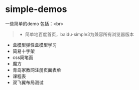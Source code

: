 # simple-demos
一些简单的demo
包括：\<br>
> * 简单地百度首页，baidu-simple3为兼容所有浏览器版本
  * 盒模型弹性盒模型学习
  * 简易十字架
  * css简笔画
  * 魔方
  * 青岛家教网注册页面表单
  * 课程表
  * 双飞翼布局测试
